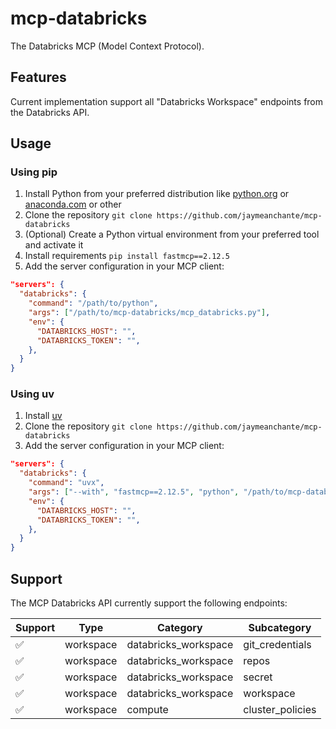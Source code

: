 # mcp-databricks
The Databricks MCP (Model Context Protocol).

## Features
Current implementation support all "Databricks Workspace" endpoints from the Databricks API.

## Usage

### Using pip

1. Install Python from your preferred distribution like [python.org](https://www.python.org/downloads/) or [anaconda.com](https://www.anaconda.com/download) or other
2. Clone the repository `git clone https://github.com/jaymeanchante/mcp-databricks`
3. (Optional) Create a Python virtual environment from your preferred tool and activate it
3. Install requirements `pip install fastmcp==2.12.5`
4. Add the server configuration in your MCP client:
```json
"servers": {
  "databricks": {
    "command": "/path/to/python",
    "args": ["/path/to/mcp-databricks/mcp_databricks.py"],
    "env": {
      "DATABRICKS_HOST": "",
      "DATABRICKS_TOKEN": "",
    },
  }
}
```

### Using uv
1. Install [uv](https://docs.astral.sh/uv/getting-started/installation/)
2. Clone the repository `git clone https://github.com/jaymeanchante/mcp-databricks`
3. Add the server configuration in your MCP client:
```json
"servers": {
  "databricks": {
    "command": "uvx",
    "args": ["--with", "fastmcp==2.12.5", "python", "/path/to/mcp-databricks/mcp_databricks.py"],
    "env": {
      "DATABRICKS_HOST": "",
      "DATABRICKS_TOKEN": "",
    },
  }
}
```

## Support
The MCP Databricks API currently support the following endpoints:

| Support | Type | Category | Subcategory |
|---------|------|----------|-------------|
|   ✅   | workspace | databricks_workspace | git_credentials |
|   ✅   | workspace | databricks_workspace | repos |
|   ✅   | workspace | databricks_workspace | secret |
|   ✅   | workspace | databricks_workspace | workspace |
|   ✅   | workspace | compute | cluster_policies |